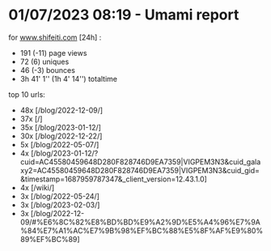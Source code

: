 # 01/07/2023 08:19 - Umami report
for www.shifeiti.com [24h] :

 - 191 (-11) page views
 - 72 (6) uniques
 - 46 (-3) bounces
 - 3h 41' 1'' (1h 4' 14'') totaltime


top 10 urls:
 - 48x [/blog/2022-12-09/]
 - 37x [/]
 - 35x [/blog/2023-01-12/]
 - 30x [/blog/2022-12-22/]
 - 5x [/blog/2022-05-07/]
 - 4x [/blog/2023-01-12/?cuid=AC45580459648D280F828746D9EA7359|VIGPEM3N3&cuid_galaxy2=AC45580459648D280F828746D9EA7359|VIGPEM3N3&cuid_gid=&timestamp=1687959787347&_client_version=12.43.1.0]
 - 4x [/wiki/]
 - 3x [/blog/2022-05-24/]
 - 3x [/blog/2023-02-03/]
 - 3x [/blog/2022-12-09/#%E6%8C%82%E8%BD%BD%E9%A2%9D%E5%A4%96%E7%9A%84%E7%A1%AC%E7%9B%98%EF%BC%88%E5%8F%AF%E9%80%89%EF%BC%89]


